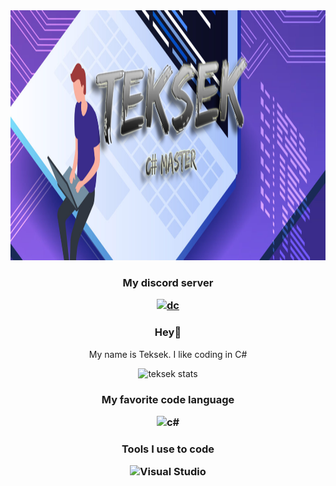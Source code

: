 <div align="centre" width="300">
<img height="400em" src="teksek.png"/>

<h3 align="center">

My discord server 

[![dc](https://img.shields.io/badge/Server%20-%237289DA.svg?&style=for-the-badge&logo=discord&logoColor=white)](https://discord.gg/suw4ddVnMX)
</h3>

<h3 align="center">

Hey:wave:
</h3>
<div align="center" width="300">

My name is Teksek. I like coding in C#

![teksek stats](https://github-readme-stats.vercel.app/api?username=teksek&show_icons=true&theme=dark)

<h3 align="center">
My favorite code language

![c#](https://img.shields.io/badge/C%23-239120?style=for-the-badge&logo=c-sharp&logoColor=white)
</h3>

<h3 align="center">

Tools I use to code 

![Visual Studio](https://img.shields.io/badge/Visual_Studio_2019-5C2D91?style=for-the-badge&logo=visual%20studio&logoColor=white)
</h3>
